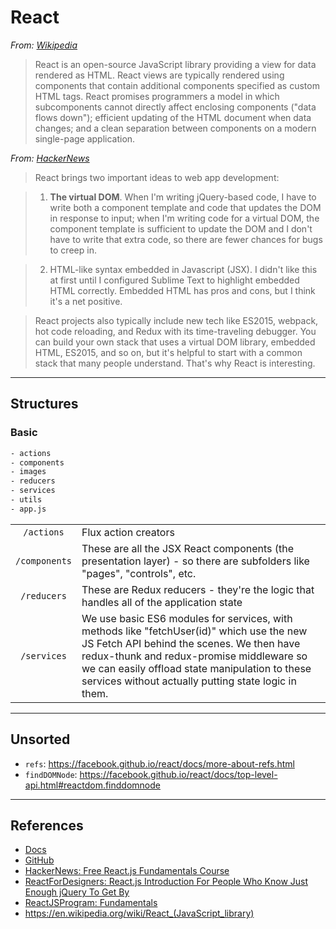 # React

*From: [Wikipedia]()*

> React is an open-source JavaScript library providing a view for data rendered as HTML. React views are typically rendered using components that contain additional components specified as custom HTML tags. React promises programmers a model in which subcomponents cannot directly affect enclosing components ("data flows down"); efficient updating of the HTML document when data changes; and a clean separation between components on a modern single-page application.

*From: [HackerNews](https://news.ycombinator.com/item?id=11204481)*

> React brings two important ideas to web app development:

> 1.  **The virtual DOM**. When I'm writing jQuery-based code, I have to write both a component template and code that updates the DOM in response to input; when I'm writing code for a virtual DOM, the component template is sufficient to update the DOM and I don't have to write that extra code, so there are fewer chances for bugs to creep in.

> 2.  HTML-like syntax embedded in Javascript (JSX). I didn't like this at first until I configured Sublime Text to highlight embedded HTML correctly. Embedded HTML has pros and cons, but I think it's a net positive.

> React projects also typically include new tech like ES2015, webpack, hot code reloading, and Redux with its time-traveling debugger. You can build your own stack that uses a virtual DOM library, embedded HTML, ES2015, and so on, but it's helpful to start with a common stack that many people understand. That's why React is interesting.

---

## Structures

### Basic

```sh
- actions
- components
- images
- reducers
- services
- utils
- app.js
```

|               |                                                                                                                                                                                                                                                                                              |
|:-------------:|:---------------------------------------------------------------------------------------------------------------------------------------------------------------------------------------------------------------------------------------------------------------------------------------------|
|  `/actions`   | Flux action creators                                                                                                                                                                                                                                                                         |
| `/components` | These are all the JSX React components (the presentation layer) - so there are subfolders like "pages", "controls", etc.                                                                                                                                                                     |
|  `/reducers`  | These are Redux reducers - they're the logic that handles all of the application state                                                                                                                                                                                                       |
|  `/services`  | We use basic ES6 modules for services, with methods like "fetchUser(id)" which use the new JS Fetch API behind the scenes. We then have redux-thunk and redux-promise middleware so we can easily offload state manipulation to these services without actually putting state logic in them. |

---

## Unsorted

-   `refs`: <https://facebook.github.io/react/docs/more-about-refs.html>
-   `findDOMNode`: <https://facebook.github.io/react/docs/top-level-api.html#reactdom.finddomnode>

---

## References

-   [Docs](https://facebook.github.io/react/docs/getting-started.html)
-   [GitHub](https://facebook.github.io/react)
-   [HackerNews: Free React.js Fundamentals Course](https://news.ycombinator.com/item?id=11204481)
-   [ReactForDesigners: React.js Introduction For People Who Know Just Enough jQuery To Get By](http://reactfordesigners.com/labs/reactjs-introduction-for-people-who-know-just-enough-jquery-to-get-by/)
-   [ReactJSProgram: Fundamentals](http://courses.reactjsprogram.com/courses/reactjsfundamentals)
-   <https://en.wikipedia.org/wiki/React_(JavaScript_library)>
